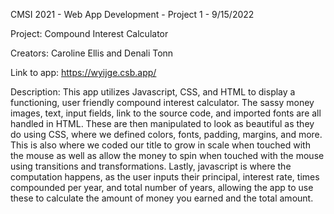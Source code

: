 CMSI 2021 - Web App Development - Project 1 - 9/15/2022

Project: Compound Interest Calculator

Creators: Caroline Ellis and Denali Tonn

Link to app: https://wyijge.csb.app/

Description: This app utilizes Javascript, CSS, and HTML to display a functioning, user friendly compound interest calculator. The sassy money images, text, input fields, link to the source code, and imported fonts are all handled in HTML. These are then manipulated to look as beautiful as they do using CSS, where we defined colors, fonts, padding, margins, and more. This is also where we coded our title to grow in scale when touched with the mouse as well as allow the money to spin when touched with the mouse using transitions and transformations. Lastly, javascript is where the computation happens, as the user inputs their principal, interest rate, times compounded per year, and total number of years, allowing the app to use these to calculate the amount of money you earned and the total amount.
